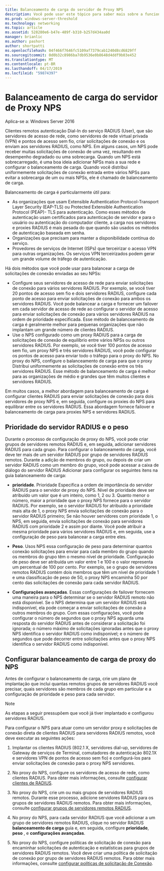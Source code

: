 ```yaml
---
title: Balanceamento de carga do servidor de Proxy NPS
description: Você pode usar este tópico para saber mais sobre a funcionalidade e os recursos do Windows Server 2016 e de VPN do Windows 10.
ms.prod: windows-server-threshold
ms.technology: networking
ms.topic: article
ms.assetid: 528280e6-b47e-489f-b310-b257d434aa0d
manager: brianlic
ms.author: pashort
author: shortpatti
ms.openlocfilehash: 04f466f7646fc5109af7379cab1240d8cd6829ff
ms.sourcegitcommit: 0d0b32c8986ba7db9536e0b8648d4ddf9b03e452
ms.translationtype: MT
ms.contentlocale: pt-BR
ms.lasthandoff: 04/17/2019
ms.locfileid: "59874397"
---
```

# <a name="nps-proxy-server-load-balancing"></a>Balanceamento de carga do servidor de Proxy NPS

Aplica-se a: Windows Server 2016

Clientes remotos autenticação Dial-In do serviço RADIUS (User), que são servidores de acesso de rede, como servidores de rede virtual privada (VPN) e pontos de acesso sem fio, criar solicitações de conexão e os enviam aos servidores RADIUS, como NPS. Em alguns casos, um NPS pode receber muitas solicitações de conexão de uma vez, resultando em desempenho degradado ou uma sobrecarga. Quando um NPS está sobrecarregado, é uma boa ideia adicionar NPSs mais a sua rede e configurar o balanceamento de carga. Quando você distribui uniformemente solicitações de conexão entrada entre vários NPSs para evitar a sobrecarga de um ou mais NPSs, ele é chamado de balanceamento de carga.

Balanceamento de carga é particularmente útil para:

- As organizações que usam Extensible Authentication Protocol-Transport Layer Security \(EAP-TLS\) ou Protected Extensible Authentication Protocol \(PEAP\)- TLS para autenticação. Como esses métodos de autenticação usam certificados para autenticação de servidor e para o usuário ou autenticação do computador cliente, a carga nos servidores e proxies RADIUS é mais pesada do que quando são usados os métodos de autenticação baseada em senha.
- Organizações que precisam para manter a disponibilidade contínua do serviço.
- Provedores de serviços de Internet \(ISPs\) que terceirizar o acesso VPN para outras organizações. Os serviços VPN terceirizados podem gerar um grande volume de tráfego de autenticação.

Há dois métodos que você pode usar para balancear a carga de solicitações de conexão enviadas ao seu NPSs:

- Configure seus servidores de acesso de rede para enviar solicitações de conexão para vários servidores RADIUS. Por exemplo, se você tiver 20 pontos de acesso sem fio e dois servidores RADIUS, configure cada ponto de acesso para enviar solicitações de conexão para ambos os servidores RADIUS. Você pode balancear a carga e fornecer um failover em cada servidor de acesso de rede ao configurar o servidor de acesso para enviar solicitações de conexão para vários servidores RADIUS na ordem de prioridade especificada. Esse método de balanceamento de carga é geralmente melhor para pequenas organizações que não implantam um grande número de clientes RADIUS.
- Use o NPS configurado como um proxy RADIUS para a carga de solicitações de conexão de equilíbrio entre vários NPSs ou outros servidores RADIUS. Por exemplo, se você tiver 100 pontos de acesso sem fio, um proxy NPS e três servidores RADIUS, você pode configurar os pontos de acesso para enviar todo o tráfego para o proxy do NPS. No proxy do NPS, configure o balanceamento de carga para que o proxy Distribui uniformemente as solicitações de conexão entre os três servidores RADIUS. Esse método de balanceamento de carga é melhor para as organizações de médio e grandes que têm muitos clientes e servidores RADIUS.

Em muitos casos, a melhor abordagem para balanceamento de carga é configurar clientes RADIUS para enviar solicitações de conexão para dois servidores de proxy NPS e, em seguida, configure os proxies do NPS para equilibrar entre os servidores RADIUS. Essa abordagem fornece failover e balanceamento de carga para proxies NPS e servidores RADIUS.

## <a name="radius-server-priority-and-weight"></a>Prioridade do servidor RADIUS e o peso

Durante o processo de configuração de proxy do NPS, você pode criar grupos de servidores remotos RADIUS e, em seguida, adicionar servidores RADIUS para cada grupo. Para configurar o balanceamento de carga, você deve ter mais de um servidor RADIUS por grupo de servidores RADIUS remotos. Durante a adição de membros do grupo, ou depois de criar um servidor RADIUS como um membro do grupo, você pode acessar a caixa de diálogo do servidor RADIUS Adicionar para configurar os seguintes itens na guia balanceamento de carga:

- **prioridade**. Prioridade Especifica a ordem de importância do servidor RADIUS para o servidor de proxy do NPS. Nível de prioridade deve ser atribuído um valor que é um inteiro, como 1, 2 ou 3. Quanto menor o número, maior a prioridade que o proxy NPS fornece para o servidor RADIUS. Por exemplo, se o servidor RADIUS for atribuído a prioridade mais alta de 1, o proxy NPS envia solicitações de conexão para o servidor RADIUS primeiro; Se não houver servidores com prioridade 1, o NPS, em seguida, envia solicitações de conexão para servidores RADIUS com prioridade 2 e assim por diante. Você pode atribuir a mesma prioridade para vários servidores RADIUS e, em seguida, use a configuração de peso para balancear a carga entre eles.

- **Peso**. Usos NPS essa configuração de peso para determinar quantos conexão solicitações para enviar para cada membro do grupo quando os membros do grupo têm o mesmo nível de prioridade. Configuração de peso deve ser atribuída um valor entre 1 e 100 e o valor representa um percentual de 100 por cento. Por exemplo, se o grupo de servidores remotos RADIUS contém dois membros que têm um nível de prioridade 1 e uma classificação de peso de 50, o proxy NPS encaminha 50 por cento das solicitações de conexão para cada servidor RADIUS.

- **Configurações avançadas**. Essas configurações de failover fornecem uma maneira para o NPS determinar se o servidor RADIUS remoto não está disponível. Se o NPS determina que um servidor RADIUS está indisponível, ela pode começar a enviar solicitações de conexão a outros membros do grupo. Com essas configurações, você pode configurar o número de segundos que o proxy NPS aguarda uma resposta do servidor RADIUS antes de considerar a solicitação foi ignorada; o número máximo de solicitações ignoradas antes que o proxy NPS identifica o servidor RADIUS como indisponível; e o número de segundos que pode decorrer entre solicitações antes que o proxy NPS identifica o servidor RADIUS como indisponível.

## <a name="configure-nps-proxy-load-balancing"></a>Configurar balanceamento de carga de proxy do NPS

Antes de configurar o balanceamento de carga, crie um plano de implantação que inclui quantas remotos grupos de servidores RADIUS você precisar, quais servidores são membros de cada grupo em particular e a configuração de prioridade e peso para cada servidor.

>[!NOTE]
>As etapas a seguir pressupõem que você já tiver implantado e configurou servidores RADIUS.

Para configurar o NPS para atuar como um servidor proxy e solicitações de conexão direta de clientes RADIUS para servidores RADIUS remotos, você deve executar as seguintes ações:

1. Implantar os clientes RADIUS \(802.1 X, servidores dial-up, servidores de Gateway de serviços de Terminal, comutadores de autenticação 802.1X e servidores VPN de pontos de acesso sem fio\) e configurá-los para enviar solicitações de conexão para o proxy NPS servidores.

2. No proxy do NPS, configure os servidores de acesso de rede, como clientes RADIUS. Para obter mais informações, consulte [configurar clientes de RADIUS](https://docs.microsoft.com/windows-server/networking/technologies/nps/nps-radius-clients-configure).

3. No proxy do NPS, crie um ou mais grupos de servidores RADIUS remotos. Durante esse processo, adicione servidores RADIUS para os grupos de servidores RADIUS remotos. Para obter mais informações, consulte [configurar grupos de servidores remotos RADIUS](https://docs.microsoft.com/windows-server/networking/technologies/nps/nps-crp-rrsg-configure).

4. No proxy do NPS, para cada servidor RADIUS que você adicionar a um grupo de servidores remotos RADIUS, clique no servidor RADIUS **balanceamento de carga** guia e, em seguida, configure **prioridade**, **peso** , e **configurações avançadas**.

5. No proxy do NPS, configure políticas de solicitação de conexão para encaminhar solicitações de autenticação e estatísticas para grupos de servidores RADIUS remotos. Você deve criar uma política de solicitação de conexão por grupo de servidores RADIUS remotos. Para obter mais informações, consulte [configurar políticas de solicitação de Conexão](https://docs.microsoft.com/windows-server/networking/technologies/nps/nps-crp-configure).


